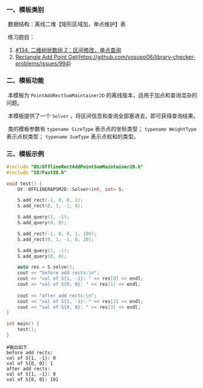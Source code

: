 ### 一、模板类别

​	数据结构：离线二维【矩形区域加，单点维护】表

​	练习题目：

1. [#134. 二维树状数组 2：区间修改，单点查询](https://loj.ac/p/134)
2. [Rectangle Add Point Get](https://judge.yosupo.jp/problem/rectangle_add_point_get)(https://github.com/yosupo06/library-checker-problems/issues/994)


### 二、模板功能

​		本模板为 `PointAddRectSumMaintainer2D` 的离线版本，适用于加点和查询混杂的问题。

​		本模板提供了一个 `Solver` ，将区间信息和查询全部塞进去，即可获得查询结果。

​		类的模板参数有 `typename SizeType` 表示点的坐标类型； `typename WeightType` 表示点权类型； `typename SumType` 表示点权和的类型。

### 三、模板示例

```c++
#include "DS/OfflineRectAddPointSumMaintainer2D.h"
#include "IO/FastIO.h"

void test() {
    OY::OFFLINERAPSM2D::Solver<int, int> S;

    S.add_rect(-1, 0, 0, 1);
    S.add_rect(0, 1, -1, 0);

    S.add_query(1, -1);
    S.add_query(0, 0);

    S.add_rect(-1, 0, 0, 1, 100);
    S.add_rect(0, 1, -1, 0, 20);

    S.add_query(1, -1);
    S.add_query(0, 0);

    auto res = S.solve();
    cout << "before add rects:\n";
    cout << "val of S{1, -1}: " << res[0] << endl;
    cout << "val of S{0, 0}: " << res[1] << endl;
    
    cout << "after add rects:\n";
    cout << "val of S{1, -1}: " << res[2] << endl;
    cout << "val of S{0, 0}: " << res[3] << endl;
}

int main() {
    test();
}
```

```
#输出如下
before add rects:
val of S{1, -1}: 0
val of S{0, 0}: 1
after add rects:
val of S{1, -1}: 0
val of S{0, 0}: 101

```

